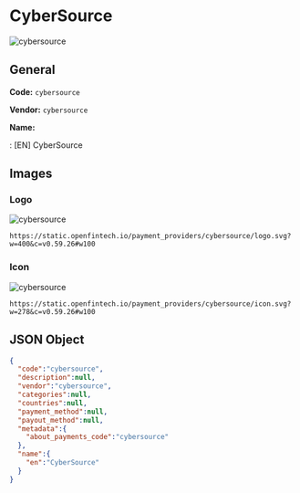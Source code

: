 
# CyberSource 
![cybersource](https://static.openfintech.io/payment_providers/cybersource/logo.svg?w=400&c=v0.59.26#w100)  

## General 
 
**Code:** `cybersource` 
 
**Vendor:** `cybersource` 
 
**Name:** 
 
:	[EN] CyberSource 
 

## Images 

### Logo 
 
![cybersource](https://static.openfintech.io/payment_providers/cybersource/logo.svg?w=400&c=v0.59.26#w100)  

```
https://static.openfintech.io/payment_providers/cybersource/logo.svg?w=400&c=v0.59.26#w100
```  

### Icon 
 
![cybersource](https://static.openfintech.io/payment_providers/cybersource/icon.svg?w=278&c=v0.59.26#w100)  

```
https://static.openfintech.io/payment_providers/cybersource/icon.svg?w=278&c=v0.59.26#w100
```  

## JSON Object 

```json
{
  "code":"cybersource",
  "description":null,
  "vendor":"cybersource",
  "categories":null,
  "countries":null,
  "payment_method":null,
  "payout_method":null,
  "metadata":{
    "about_payments_code":"cybersource"
  },
  "name":{
    "en":"CyberSource"
  }
}
```  
